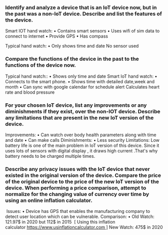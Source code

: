 ### Identify and analyze a device that is an IoT device now, but in the past was a non-IoT device. Describe and list the features of the device.

Smart IOT hand watch:
	• Contains smart sensors
	• Uses wifi of sim data to connect to internet
	• Provide GPS
	• Has compass
	
	
	
Typical hand watch:
	• Only shows time and date
No sensor used

### Compare the functions of the device in the past to the functions of the device now.

Typical hand watch::
	• Shows only time and date
Smart IoT hand watch:
	• Connects to the smart phone.
	• Shows time with detailed date,week and month
	• Can sync with google calendar for schedule alert
Calculates heart rate and blood pressure

### For your chosen IoT device, list any improvements or any diminishments if they exist, over the non-IOT device. Describe any limitations that are present in the new IoT version of the device.

Improvements:
	• Can watch over body health parameters along with time and date
	• Can make calls
Diminishments:
	• Less security
Limitations:
Low battery life is one of the main problem in IoT version of this device. Since it uses lots of sensors with digital display , it draws high current .That's why battery needs to be charged multiple times.

### Describe any privacy issues with the IoT device that never existed in the original version of the device. Compare the price of the original device to the price of the new IoT version of the device. When performing a price comparison, attempt to normalize for the changing value of currency over time by using an online inflation calculator.
﻿﻿
Issues:
	• Device has GPS that enables the manufacturing company to detect user location which can be vulnerable.
Comparison:
	• Old Watch: 121.97$ in 2020 but 112$ in 2015  [ Using this inflation calculator https://www.usinflationcalculator.com ]
New Watch: 475$ in 2020
